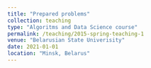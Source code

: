 ```yaml
---
title: "Prepared problems"
collection: teaching
type: "Algoritms and Data Science course"
permalink: /teaching/2015-spring-teaching-1
venue: "Belarusian State Univerisity"
date: 2021-01-01
location: "Minsk, Belarus"
---
```

